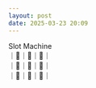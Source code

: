 ```yaml
---
layout: post
date: 2025-03-23 20:09
---
```


Slot Machine<br />
｜🍇｜🍇｜🤡｜<br />
｜💎｜🍒｜🔔｜<br />
｜🍇｜💎｜💎｜<br />

